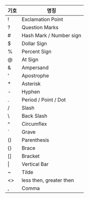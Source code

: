 | 기호 | 명칭                    |
| ---- | ----------------------- |
| !    | Exclamation Point       |
| ?    | Question Marks          |
| #    | Hash Mark / Number sign |
| $    | Dollar Sign             |
| %    | Percent Sign            |
| @    | At Sign                 |
| &    | Ampersand               |
| '    | Apostrophe              |
| *    | Asterisk                |
| -    | Hyphen                  |
| .    | Period / Point / Dot    |
| /    | Slash                   |
| \    | Back Slash              |
| ^    | Circumflex              |
| `    | Grave                   |
| ()   | Parenthesis             |
| {}   | Brace                   |
| []   | Bracket                 |
| \|   | Vertical Bar            |
| ~    | Tilde                   |
| <>   | less then, greater then |
| ,    | Comma                   |


